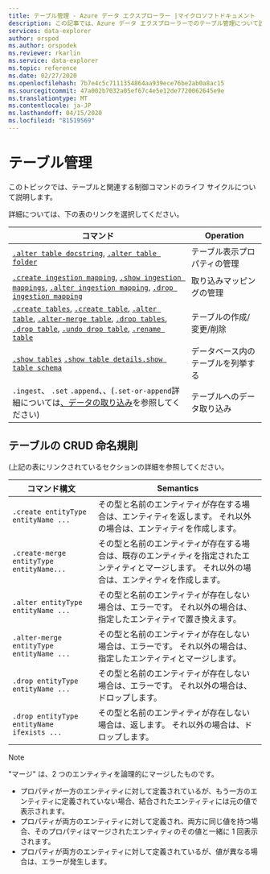 ```yaml
---
title: テーブル管理 - Azure データ エクスプローラー |マイクロソフトドキュメント
description: この記事では、Azure データ エクスプローラーでのテーブル管理について説明します。
services: data-explorer
author: orspod
ms.author: orspodek
ms.reviewer: rkarlin
ms.service: data-explorer
ms.topic: reference
ms.date: 02/27/2020
ms.openlocfilehash: 7b7e4c5c7111354864aa939ece76be2ab0a8ac15
ms.sourcegitcommit: 47a002b7032a05ef67c4e5e12de7720062645e9e
ms.translationtype: MT
ms.contentlocale: ja-JP
ms.lasthandoff: 04/15/2020
ms.locfileid: "81519569"
---
```

# <a name="tables-management"></a>テーブル管理

このトピックでは、テーブルと関連する制御コマンドのライフ サイクルについて説明します。

詳細については、下の表のリンクを選択してください。

| コマンド                                                                                                                 | Operation                       |
|--------------------------------------------------------------------------------------------------------------------------|---------------------------------|
| [`.alter table docstring`](alter-table-docstring-command.md), [`.alter table folder`](alter-table-folder-command.md)                                                                                                                                                                                                   | テーブル表示プロパティの管理 |
| [`.create ingestion mapping`](create-ingestion-mapping-command.md), [`.show ingestion mappings`](show-ingestion-mapping-command.md), [`.alter ingestion mapping`](alter-ingestion-mapping-command.md), [`.drop ingestion mapping`](drop-ingestion-mapping-command.md)                                                                    | 取り込みマッピングの管理        |
| [`.create tables`](create-tables-command.md), [`.create table`](create-table-command.md), [`.alter table`](alter-table-command.md), [`.alter-merge table`](alter-table-command.md), [`.drop tables`](drop-table-command.md), [`.drop table`](drop-table-command.md), [`.undo drop table`](undo-drop-table-command.md), [`.rename table`](rename-table-command.md) | テーブルの作成/変更/削除       |
| [`.show tables`](show-tables-command.md) [`.show table details`](show-table-details-command.md)[`.show table schema`](show-table-schema-command.md)                                                                                      | データベース内のテーブルを列挙する  |
| `.ingest`、 `.set` `.append`、、(`.set-or-append`詳細については[、データの取り込み](./data-ingestion/index.md)を参照してください)                                                                                                                                                                                      | テーブルへのデータ取り込み     |

## <a name="crud-naming-conventions-for-tables"></a>テーブルの CRUD 命名規則 
(上記の表にリンクされているセクションの詳細を参照してください。
 
| コマンド構文                             | Semantics                                                                                                             |
|--------------------------------------------|-----------------------------------------------------------------------------------------------------------------------|
| `.create entityType entityName ...`        | その型と名前のエンティティが存在する場合は、エンティティを返します。 それ以外の場合は、エンティティを作成します。                          |
| `.create-merge entityType entityName...`   | その型と名前のエンティティが存在する場合は、既存のエンティティを指定されたエンティティとマージします。 それ以外の場合は、エンティティを作成します。 |
| `.alter entityType entityName ...`         | その型と名前のエンティティが存在しない場合は、エラーです。 それ以外の場合は、指定したエンティティで置き換えます。            |
| `.alter-merge entityType entityName ...`   | その型と名前のエンティティが存在しない場合は、エラーです。 それ以外の場合は、指定したエンティティとマージします。              |
| `.drop entityType entityName ...`          | その型と名前のエンティティが存在しない場合は、エラーです。 それ以外の場合は、ドロップします。                                         |
| `.drop entityType entityName ifexists ...` | その型と名前のエンティティが存在しない場合は、返します。 それ以外の場合は、ドロップします。                                        |
 
> [!NOTE]
> "マージ" は、2 つのエンティティを論理的にマージしたものです。
>
> * プロパティが一方のエンティティに対して定義されているが、もう一方のエンティティに定義されていない場合、結合されたエンティティには元の値で表示されます。
> * プロパティが両方のエンティティに対して定義され、両方に同じ値を持つ場合、そのプロパティはマージされたエンティティのその値と一緒に 1 回表示されます。
> * プロパティが両方のエンティティに対して定義されているが、値が異なる場合は、エラーが発生します。
